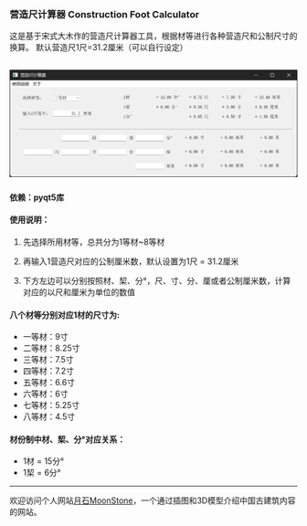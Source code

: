 ### 营造尺计算器 Construction Foot Calculator
这是基于宋式大木作的营造尺计算器工具，根据材等进行各种营造尺和公制尺寸的换算。
默认营造尺1尺=31.2厘米（可以自行设定）

![营造尺计算器](营造尺计算器.png)
---
#### 依赖：pyqt5库

#### 使用说明：

1. 先选择所用材等，总共分为1等材~8等材

2. 再输入1营造尺对应的公制厘米数，默认设置为1尺 = 31.2厘米

3. 下方左边可以分别按照材、栔、分°，尺、寸、分、厘或者公制厘米数，计算对应的以尺和厘米为单位的数值

#### 八个材等分别对应1材的尺寸为:
- 一等材：9寸
- 二等材：8.25寸
- 三等材：7.5寸
- 四等材：7.2寸
- 五等材：6.6寸
- 六等材：6寸
- 七等材：5.25寸
- 八等材：4.5寸

#### 材份制中材、栔、分°对应关系：
- 1材 = 15分°
- 1栔 = 6分°

---
欢迎访问个人网站[月石MoonStone](https://www.moonstone.fun)，一个通过插图和3D模型介绍中国古建筑内容的网站。
